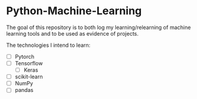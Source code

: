 # Python-Machine-Learning

The goal of this repository is to both log my learning/relearning of machine learning tools and to be used as evidence of projects.

The technologies I intend to learn:

* [ ] Pytorch
* [ ] Tensorflow
     * [ ] Keras
* [ ] scikit-learn
* [ ] NumPy
* [ ] pandas

